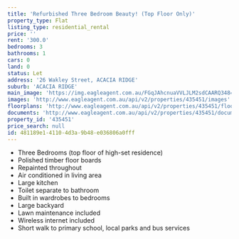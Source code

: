 ```yaml
---
title: 'Refurbished Three Bedroom Beauty! (Top Floor Only)'
property_type: Flat
listing_type: residential_rental
price: ''
rent: '300.0'
bedrooms: 3
bathrooms: 1
cars: 0
land: 0
status: Let
address: '26 Wakley Street, ACACIA RIDGE'
suburb: 'ACACIA RIDGE'
main_image: 'https://img.eagleagent.com.au/FGqJAhcnuaVVLJLM2sdCAARQ348=/1280x854/smart/https://s3-us-west-2.amazonaws.com/eagleagent-orig/images/6824521/409084727-image-M.jpg'
images: 'http://www.eagleagent.com.au/api/v2/properties/435451/images'
floorplans: 'http://www.eagleagent.com.au/api/v2/properties/435451/floorplans'
documents: 'http://www.eagleagent.com.au/api/v2/properties/435451/documents'
property_id: '435451'
price_search: null
id: 481189e1-4110-4d3a-9b48-e036806a0fff
---
```

*  Three Bedrooms (top floor of high-set residence)
*  Polished timber floor boards
*  Repainted throughout
*  Air conditioned in living area
*  Large kitchen
*  Toilet separate to bathroom
*  Built in wardrobes to bedrooms
*  Large backyard
*  Lawn maintenance included
*  Wireless internet included
*  Short walk to primary school, local parks and bus services